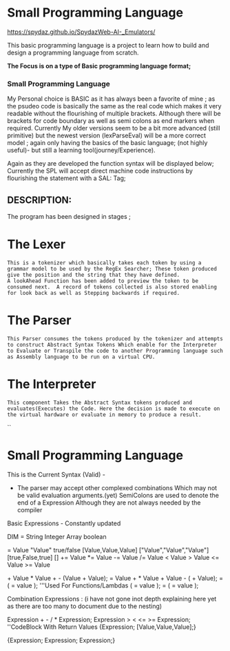 # Small Programming Language

https://spydaz.github.io/SpydazWeb-AI-_Emulators/


This basic programming language is a project to learn how to build and design a programming  language from scratch.

**The Focus is on a type of Basic programming language format;**
### Small Programming Language

My Personal choice is BASIC as it has always been a favorite of mine ; as the psudeo code is basically the same as the real code which makes it very readable without the flourishing of multiple brackets. Although there will be brackets for code boundary as well as semi colons as end markers when required. 
Currently My older versions seem to be a bit more advanced (still primitive) but the newest version (lexParseEval) will be a more correct model ; again only having the basics of the basic language; (not highly useful)- but still a learning tool(journey/Experience). 

Again as they are developed the function syntax will be displayed below; Currently the SPL will accept direct machine code instructions by flourishing the statement with a SAL: Tag; 

## DESCRIPTION:
The program has been designed in stages ;

# The Lexer 
    This is a tokenizer which basically takes each token by using a grammar model to be used by the RegEx Searcher; These token produced give the position and the string that they have defined. 
    A lookAhead Function has been added to preview the token to be consumed next.  A record of tokens collected is also stored enabling for look back as well as Stepping backwards if required.
    
# The Parser
    This Parser consumes the tokens produced by the tokenizer and attempts to construct Abstract Syntax Tokens Which enable for the Interpreter to Evaluate or Transpile the code to another Programming language such as Assembly language to be run on a virtual CPU. 
    
# The Interpreter
    This component Takes the Abstract Syntax tokens produced and evaluates(Executes) the Code. Here the decision is made to execute on the virtual hardware or evaluate in memory to produce a result.


``
# Small Programming Language
This is the Current Syntax (Valid) - 
- The parser may accept other complexed combinations Which may not be valid evaluation arguments.(yet)
SemiColons are used to denote the end of a Expression 
Although they are not always needed by the compiler 

Basic Expressions - Constantly updated

DIM <Identifier> = String Integer Array boolean

<Identifier> =	Value 
				"Value" 
				true/false 
				[Value,Value,Value] 
				["Value","Value","Value"] 
				[true,False,true] 
				[]
<Identifier>	+= Value
				*= Value
				-= Value
				/= Value
<Identifier>	<  Value
				>  Value
				<= Value
				>= Value

<Identifier> + Value * Value + <Identifier> - (Value + Value);
<Identifier> = Value + <Identifier> * Value + Value - (<Identifier> + Value);
<Identifier> = ( <Identifier> = value );
'''Used For Functions/Lambdas
<Identifier>( <Identifier> = value );
<Identifier> = ( <Identifier> = value );


Combination Expressions : 
(i have not gone inot depth explaining here yet as there are too many to document due to the nesting)

Expression + - / * Expression;
Expression > < <= >= Expression;
''CodeBlock With Return Values
{Expression; <RETURN>[Value,Value,Value];}

{Expression;
Expression;
Expression;}

